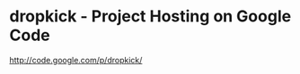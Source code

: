 <!--
id: 185070612
link: http://kevinisom.info/post/185070612/dropkick-project-hosting-on-google-code
slug: dropkick-project-hosting-on-google-code
date: Fri Sep 11 2009 16:52:30 GMT+1200 (NZST)
raw: {"blog_name":"kevinisom","id":185070612,"post_url":"http://kevinisom.info/post/185070612/dropkick-project-hosting-on-google-code","slug":"dropkick-project-hosting-on-google-code","type":"link","date":"2009-09-11 04:52:30 GMT","timestamp":1252644750,"state":"published","format":"html","reblog_key":"pi5mIdKr","tags":[],"short_url":"http://tmblr.co/Zw68YyB1-GK","highlighted":[],"feed_item":"http://code.google.com/p/dropkick/","from_feed_id":"650234","note_count":0,"title":"dropkick -  Project Hosting on Google Code","url":"http://code.google.com/p/dropkick/","description":""}
publish: 2009-09-011
tags: 
title: dropkick -  Project Hosting on Google Code
-->


dropkick -  Project Hosting on Google Code
==========================================

<http://code.google.com/p/dropkick/>


